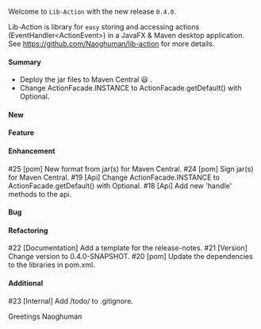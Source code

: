 Welcome to `Lib-Action` with the new release `0.4.0`.

Lib-Action is library for `easy` storing and accessing actions 
(EventHandler&lt;ActionEvent&gt;) in a JavaFX &amp; Maven desktop application. 
See https://github.com/Naoghuman/lib-action for more details.



#### Summary
* Deploy the jar files to Maven Central :smiley: .
* Change ActionFacade.INSTANCE to ActionFacade.getDefault() with Optional.



#### New



#### Feature



#### Enhancement
#25 [pom] New format from jar(s) for Maven Central.
#24 [pom] Sign jar(s) for Maven Central.
#19 [Api] Change ActionFacade.INSTANCE to ActionFacade.getDefault() with Optional.
#18 [Api] Add new 'handle' methods to the api.



#### Bug



#### Refactoring
#22 [Documentation] Add a template for the release-notes.
#21 [Version] Change version to 0.4.0-SNAPSHOT.
#20 [pom] Update the dependencies to the libraries in pom.xml.



#### Additional
#23 [Internal] Add /todo/ to .gitignore.



Greetings
Naoghuman



[//]: # (Issues which will be integrated in this release)



[//]: # (Links)

